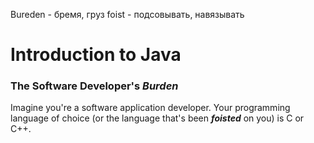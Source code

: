 Bureden - бремя, груз
foist - подсовывать, навязывать

# Introduction to Java
### The Software Developer's ***Burden***
Imagine you're a software application developer. Your programming language of choice (or the language that's been ***foisted*** on you) is C or C++.
